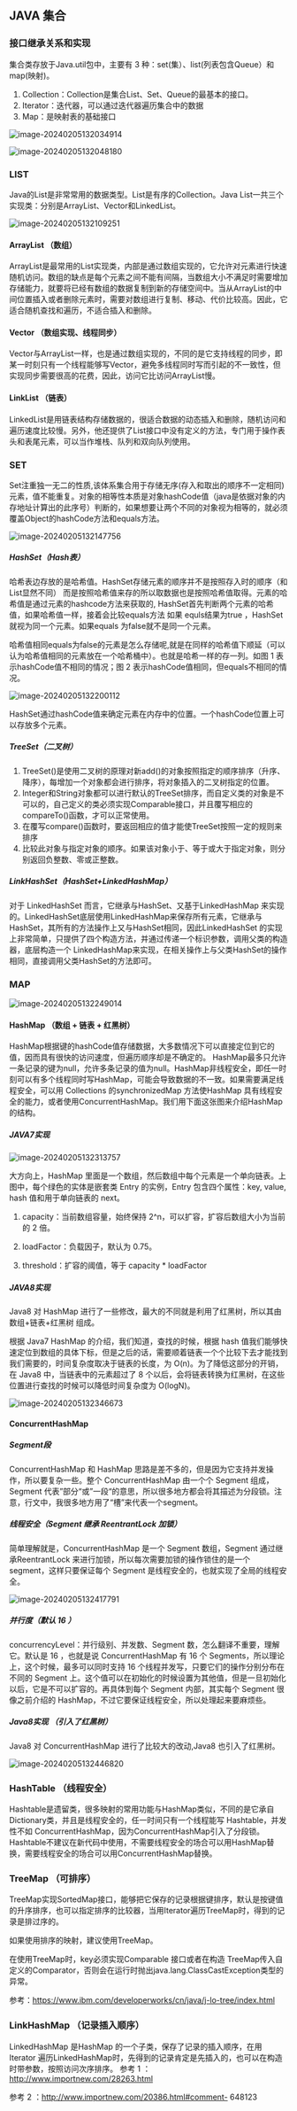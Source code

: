 ## JAVA 集合

### 接口继承关系和实现

集合类存放于Java.util包中，主要有 3 种：set(集）、list(列表包含Queue）和map(映射)。

1. Collection：Collection是集合List、Set、Queue的最基本的接口。
2. Iterator：迭代器，可以通过迭代器遍历集合中的数据
3. Map：是映射表的基础接口

![image-20240205132034914](https://img2023.cnblogs.com/blog/2421736/202402/2421736-20240205163611189-1450015342.png)

![image-20240205132048180](https://img2023.cnblogs.com/blog/2421736/202402/2421736-20240205163611159-1209475998.png)



### LIST

Java的List是非常常用的数据类型。List是有序的Collection。Java List一共三个实现类：分别是ArrayList、Vector和LinkedList。

![image-20240205132109251](https://img2023.cnblogs.com/blog/2421736/202402/2421736-20240205163611455-557686900.png)

#### ArrayList （数组）

ArrayList是最常用的List实现类，内部是通过数组实现的，它允许对元素进行快速随机访问。数组的缺点是每个元素之间不能有间隔，当数组大小不满足时需要增加存储能力，就要将已经有数组的数据复制到新的存储空间中。当从ArrayList的中间位置插入或者删除元素时，需要对数组进行复制、移动、代价比较高。因此，它适合随机查找和遍历，不适合插入和删除。

#### Vector （数组实现、线程同步）

Vector与ArrayList一样，也是通过数组实现的，不同的是它支持线程的同步，即某一时刻只有一个线程能够写Vector，避免多线程同时写而引起的不一致性，但实现同步需要很高的花费，因此，访问它比访问ArrayList慢。

#### LinkList （链表）

LinkedList是用链表结构存储数据的，很适合数据的动态插入和删除，随机访问和遍历速度比较慢。另外，他还提供了List接口中没有定义的方法，专门用于操作表头和表尾元素，可以当作堆栈、队列和双向队列使用。


### SET

Set注重独一无二的性质,该体系集合用于存储无序(存入和取出的顺序不一定相同)元素，值不能重复。对象的相等性本质是对象hashCode值（java是依据对象的内存地址计算出的此序号）判断的，如果想要让两个不同的对象视为相等的，就必须覆盖Object的hashCode方法和equals方法。

![image-20240205132147756](https://img2023.cnblogs.com/blog/2421736/202402/2421736-20240205163611351-1350141299.png)

##### HashSet（Hash表）

哈希表边存放的是哈希值。HashSet存储元素的顺序并不是按照存入时的顺序（和List显然不同） 而是按照哈希值来存的所以取数据也是按照哈希值取得。元素的哈希值是通过元素的hashcode方法来获取的, HashSet首先判断两个元素的哈希值，如果哈希值一样，接着会比较equals方法 如果 equls结果为true ，HashSet就视为同一个元素。如果equals 为false就不是同一个元素。

哈希值相同equals为false的元素是怎么存储呢,就是在同样的哈希值下顺延（可以认为哈希值相同的元素放在一个哈希桶中）。也就是哈希一样的存一列。如图 1 表示hashCode值不相同的情况；图 2 表示hashCode值相同，但equals不相同的情况。

![image-20240205132200112](https://img2023.cnblogs.com/blog/2421736/202402/2421736-20240205163610648-431819097.png)


HashSet通过hashCode值来确定元素在内存中的位置。一个hashCode位置上可以存放多个元素。

##### TreeSet（二叉树）

1. TreeSet()是使用二叉树的原理对新add()的对象按照指定的顺序排序（升序、降序），每增加一个对象都会进行排序，将对象插入的二叉树指定的位置。
2. Integer和String对象都可以进行默认的TreeSet排序，而自定义类的对象是不可以的，自己定义的类必须实现Comparable接口，并且覆写相应的compareTo()函数，才可以正常使用。
3. 在覆写compare()函数时，要返回相应的值才能使TreeSet按照一定的规则来排序
4. 比较此对象与指定对象的顺序。如果该对象小于、等于或大于指定对象，则分别返回负整数、零或正整数。

##### LinkHashSet（HashSet+LinkedHashMap）

对于 LinkedHashSet 而言，它继承与HashSet、又基于LinkedHashMap 来实现的。LinkedHashSet底层使用LinkedHashMap来保存所有元素，它继承与HashSet，其所有的方法操作上又与HashSet相同，因此LinkedHashSet 的实现上非常简单，只提供了四个构造方法，并通过传递一个标识参数，调用父类的构造器，底层构造一个 LinkedHashMap来实现，在相关操作上与父类HashSet的操作相同，直接调用父类HashSet的方法即可。

### MAP

![image-20240205132249014](https://img2023.cnblogs.com/blog/2421736/202402/2421736-20240205163611330-778686672.png)

#### HashMap （数组 + 链表 + 红黑树）

HashMap根据键的hashCode值存储数据，大多数情况下可以直接定位到它的值，因而具有很快的访问速度，但遍历顺序却是不确定的。 HashMap最多只允许一条记录的键为null，允许多条记录的值为null。HashMap非线程安全，即任一时刻可以有多个线程同时写HashMap，可能会导致数据的不一致。如果需要满足线程安全，可以用 Collections 的synchronizedMap 方法使HashMap 具有线程安全的能力，或者使用ConcurrentHashMap。我们用下面这张图来介绍HashMap 的结构。

##### JAVA7实现

![image-20240205132313757](https://img2023.cnblogs.com/blog/2421736/202402/2421736-20240205163610887-1218735213.png)

大方向上，HashMap 里面是一个数组，然后数组中每个元素是一个单向链表。上图中，每个绿色的实体是嵌套类 Entry 的实例，Entry 包含四个属性：key, value, hash 值和用于单向链表的 next。

1. capacity：当前数组容量，始终保持 2^n，可以扩容，扩容后数组大小为当前的 2 倍。
2. loadFactor：负载因子，默认为 0.75。


3. threshold：扩容的阈值，等于 capacity * loadFactor

##### JAVA8实现

Java8 对 HashMap 进行了一些修改，最大的不同就是利用了红黑树，所以其由 数组+链表+红黑树 组成。

根据 Java7 HashMap 的介绍，我们知道，查找的时候，根据 hash 值我们能够快速定位到数组的具体下标，但是之后的话，需要顺着链表一个个比较下去才能找到我们需要的，时间复杂度取决于链表的长度，为 O(n)。为了降低这部分的开销，在 Java8 中，当链表中的元素超过了 8 个以后，会将链表转换为红黑树，在这些位置进行查找的时候可以降低时间复杂度为 O(logN)。

![image-20240205132346673](https://img2023.cnblogs.com/blog/2421736/202402/2421736-20240205163610999-2020708507.png)

#### ConcurrentHashMap

##### Segment段

ConcurrentHashMap 和 HashMap 思路是差不多的，但是因为它支持并发操作，所以要复杂一些。整个 ConcurrentHashMap 由一个个 Segment 组成，Segment 代表”部分“或”一段“的意思，所以很多地方都会将其描述为分段锁。注意，行文中，我很多地方用了“槽”来代表一个segment。

##### 线程安全（Segment 继承 ReentrantLock 加锁）

简单理解就是，ConcurrentHashMap 是一个 Segment 数组，Segment 通过继承ReentrantLock 来进行加锁，所以每次需要加锁的操作锁住的是一个 segment，这样只要保证每个 Segment 是线程安全的，也就实现了全局的线程安全。

![image-20240205132417791](https://img2023.cnblogs.com/blog/2421736/202402/2421736-20240205163611256-11500546.png)


##### 并行度（默认 16 ）

concurrencyLevel：并行级别、并发数、Segment 数，怎么翻译不重要，理解它。默认是 16 ，也就是说 ConcurrentHashMap 有 16 个 Segments，所以理论上，这个时候，最多可以同时支持 16 个线程并发写，只要它们的操作分别分布在不同的 Segment 上。这个值可以在初始化的时候设置为其他值，但是一旦初始化以后，它是不可以扩容的。再具体到每个 Segment 内部，其实每个 Segment 很像之前介绍的 HashMap，不过它要保证线程安全，所以处理起来要麻烦些。

##### Java8实现 （引入了红黑树）

Java8 对 ConcurrentHashMap 进行了比较大的改动,Java8 也引入了红黑树。

![image-20240205132446820](https://img2023.cnblogs.com/blog/2421736/202402/2421736-20240205163611018-1642482284.png)


### HashTable （线程安全）

Hashtable是遗留类，很多映射的常用功能与HashMap类似，不同的是它承自Dictionary类，并且是线程安全的，任一时间只有一个线程能写 Hashtable，并发性不如 ConcurrentHashMap，因为ConcurrentHashMap引入了分段锁。Hashtable不建议在新代码中使用，不需要线程安全的场合可以用HashMap替换，需要线程安全的场合可以用ConcurrentHashMap替换。

### TreeMap （可排序）

TreeMap实现SortedMap接口，能够把它保存的记录根据键排序，默认是按键值的升序排序，也可以指定排序的比较器，当用Iterator遍历TreeMap时，得到的记录是排过序的。

如果使用排序的映射，建议使用TreeMap。

在使用TreeMap时，key必须实现Comparable 接口或者在构造 TreeMap传入自定义的Comparator，否则会在运行时抛出java.lang.ClassCastException类型的异常。

参考：https://www.ibm.com/developerworks/cn/java/j-lo-tree/index.html

### LinkHashMap （记录插入顺序）

LinkedHashMap 是HashMap 的一个子类，保存了记录的插入顺序，在用Iterator 遍历LinkedHashMap时，先得到的记录肯定是先插入的，也可以在构造时带参数，按照访问次序排序。
参考 1 ：http://www.importnew.com/28263.html

参考 2 ：http://www.importnew.com/20386.html#comment- 648123